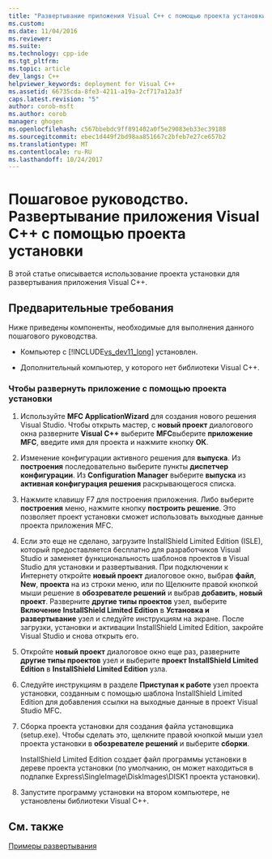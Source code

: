 ```yaml
---
title: "Развертывание приложения Visual C++ с помощью проекта установки | Документы Microsoft"
ms.custom: 
ms.date: 11/04/2016
ms.reviewer: 
ms.suite: 
ms.technology: cpp-ide
ms.tgt_pltfrm: 
ms.topic: article
dev_langs: C++
helpviewer_keywords: deployment for Visual C++
ms.assetid: 66735cda-8fe3-4211-a19a-2cf717a12a3f
caps.latest.revision: "5"
author: corob-msft
ms.author: corob
manager: ghogen
ms.openlocfilehash: c567bbebdc9ff891402a0f5e29083eb33ec39188
ms.sourcegitcommit: ebec1d449f2bd98aa851667c2bfeb7e27ce657b2
ms.translationtype: MT
ms.contentlocale: ru-RU
ms.lasthandoff: 10/24/2017
---
```

# <a name="walkthrough-deploying-a-visual-c-application-by-using-a-setup-project"></a>Пошаговое руководство. Развертывание приложения Visual C++ с помощью проекта установки
В этой статье описывается использование проекта установки для развертывания приложения Visual C++.  
  
## <a name="prerequisites"></a>Предварительные требования  
 Ниже приведены компоненты, необходимые для выполнения данного пошагового руководства.  
  
-   Компьютер с [!INCLUDE[vs_dev11_long](../build/includes/vs_dev11_long_md.md)] установлен.  
  
-   Дополнительный компьютер, у которого нет библиотеки Visual C++.  
  
### <a name="to-deploy-an-application-by-using-a-setup-project"></a>Чтобы развернуть приложение с помощью проекта установки  
  
1.  Используйте **MFC ApplicationWizard** для создания нового решения Visual Studio. Чтобы открыть мастер, с **новый проект** диалогового окна разверните **Visual C++** выберите **MFC**выберите **приложение MFC**, введите имя для проекта и нажмите кнопку **ОК**.  
  
2.  Изменение конфигурации активного решения для **выпуска**. Из **построения** последовательно выберите пункты **диспетчер конфигурации**. Из **Configuration Manager** выберите **выпуска** из **активная конфигурация решения** раскрывающегося списка.  
  
3.  Нажмите клавишу F7 для построения приложения. Либо выберите **построения** меню, нажмите кнопку **построить решение**. Это позволяет проект установки сможет использовать выходные данные проекта приложения MFC.  
  
4.  Если это еще не сделано, загрузите InstallShield Limited Edition (ISLE), который предоставляется бесплатно для разработчиков Visual Studio и заменяет функциональность шаблонов проектов в Visual Studio для установки и развертывания. При подключении к Интернету откройте **новый проект** диалоговое окно, выбрав **файл**, **New**, **проекта** на из строки меню, или по Щелкните правой кнопкой мыши решение в **обозревателе решений** и выбрав **добавить**, **новый проект**. Разверните **другие типы проектов** узел, выберите **Включение InstallShield Limited Edition** в **Установка и развертывание** узел и следуйте инструкциям на экране. После загрузки, установки и активации InstallShield Limited Edition, закройте Visual Studio и снова открыть его.  
  
5.  Откройте **новый проект** диалоговое окно еще раз, разверните **другие типы проектов** узел и выберите **проект InstallShield Limited Edition** в  **InstallShield Limited Edition** узла.  
  
6.  Следуйте инструкциям в разделе **Приступая к работе** узел проекта установки, созданным с помощью шаблона InstallShield Limited Edition для добавления ссылки на выходные данные в проект Visual Studio MFC.  
  
7.  Сборка проекта установки для создания файла установщика (setup.exe). Чтобы сделать это, щелкните правой кнопкой мыши узел проекта установки в **обозревателе решений** и выберите **сборки**.  
  
     InstallShield Limited Edition создает файл программы установки в дереве проекта установки (по умолчанию, он может находиться в подпапке Express\SingleImage\DiskImages\DISK1 проекта установки).  
  
8.  Запустите программу установки на втором компьютере, не установлены библиотеки Visual C++.  
  
## <a name="see-also"></a>См. также  
 [Примеры развертывания](../ide/deployment-examples.md)